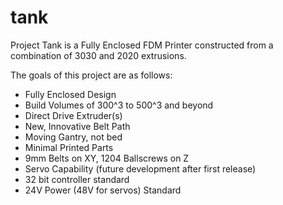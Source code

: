# tank
Project Tank is a Fully Enclosed FDM Printer constructed from a combination of 3030 and 2020 extrusions.

The goals of this project are as follows:
 - Fully Enclosed Design
 - Build Volumes of 300^3 to 500^3 and beyond
 - Direct Drive Extruder(s)
 - New, Innovative Belt Path
 - Moving Gantry, not bed
 - Minimal Printed Parts
 - 9mm Belts on XY, 1204 Ballscrews on Z
 - Servo Capability (future development after first release)
 - 32 bit controller standard
 - 24V Power (48V for servos) Standard

